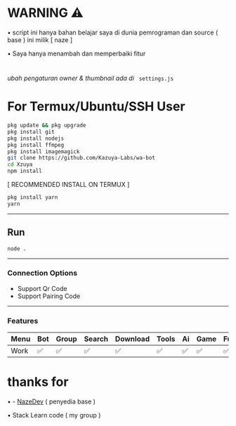 # WARNING ⚠️
• script ini hanya bahan belajar saya di dunia pemrograman dan source ( base ) ini milik [ naze ]

• Saya hanya menambah dan memperbaiki fitur
#
*ubah pengaturan owner & thumbnail ada di* ``` settings.js```
# For Termux/Ubuntu/SSH User
```bash
pkg update && pkg upgrade
pkg install git
pkg install nodejs
pkg install ffmpeg
pkg install imagemagick
git clone https://github.com/Kazuya-Labs/wa-bot
cd Xzuya
npm install
```

[ RECOMMENDED INSTALL ON TERMUX ]
```bash
pkg install yarn
yarn
```

---

## Run
```bash
node .
```
---

### Connection Options
- Support Qr Code
- Support Pairing Code
---

### Features
| Menu     | Bot | Group | Search | Download | Tools | Ai | Game | Fun | Owner |
| -------- | --- | ----- | ------ | -------- | ----- | -- | ---- | --- | ----- |
| Work     |  ✅  |   ✅   |    ✅    |     ✅     |   ✅   | ✅ |   ✅   |  ✅  |    ✅    |


# thanks for
• - [NazeDev](https://github.com/nazedev) ( penyedia base )

• Stack Learn code ( my group )
